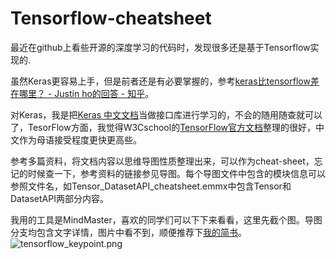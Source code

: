 # Tensorflow-cheatsheet

最近在github上看些开源的深度学习的代码时，发现很多还是基于Tensorflow实现的.

虽然Keras更容易上手，但是前者还是有必要掌握的，参考[keras比tensorflow差在哪里？ - Justin ho的回答 - 知乎](https://www.zhihu.com/question/68072915/answer/259495475)。

对Keras，我是把[Keras 中文文档](https://keras.io/zh/)当做接口库进行学习的，不会的随用随查就可以了，TesorFlow方面，我觉得W3Cschool的[TensorFlow官方文档](https://www.w3cschool.cn/tensorflow_python/)整理的很好，中文作为母语接受程度更快更高些。

参考多篇资料，将文档内容以思维导图性质整理出来，可以作为cheat-sheet，忘记的时候查一下，参考资料的链接参见导图。每个导图文件中包含的模块信息可以参照文件名，如Tensor_DatasetAPI_cheatsheet.emmx中包含Tensor和DatasetAPI两部分内容。

我用的工具是MindMaster，喜欢的同学们可以下下来看看，这里先截个图。导图分支均包含文字详情，图片中看不到，顺便推荐下[我的简书](https://www.jianshu.com/u/95573f563972)。
![tensorflow_keypoint.png](https://upload-images.jianshu.io/upload_images/6678194-d4f4aa11f426bfe3.png?imageMogr2/auto-orient/strip%7CimageView2/2/w/1240)
